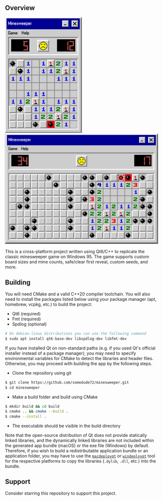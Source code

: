 ## Overview
<p float="left">
  <img width="253" alt="Minesweeper 9x9" src="https://raw.githubusercontent.com/somedude72/minesweeper/refs/heads/main/docs/dead-9x9.png" />
  <img width="530" alt="Minesweeper 9x20" src="https://raw.githubusercontent.com/somedude72/minesweeper/refs/heads/main/docs/dead-9x20.png" />
</p>

This is a cross-platform project written using Qt6/C++ to replicate the classic minesweeper game on Windows 95. The game supports custom board sizes and mine counts, safe/clear first reveal, custom seeds, and more. 

## Building

You will need CMake and a valid C++20 compiler toolchain. You will also need to install the packages listed below using your package manager (apt, homebrew, vcpkg, etc.) to build the project:

 + Qt6 (required)
 + Fmt (required)
 + Spdlog (optional)

```bash
# On debian-linux distributions you can use the following command
$ sudo apt install qt6-base-dev libspdlog-dev libfmt-dev
```

If you have installed Qt on non-standard paths (e.g. if you used Qt's official installer instead of a package manager), you may need to specify environmental variables for CMake to detect the libraries and header files. Otherwise, you may proceed with building the app by the following steps. 

 + Clone the repository using git

```bash
$ git clone https://github.com/somedude72/minesweeper.git
$ cd minesweeper
```
 + Make a build folder and build using CMake

```bash
$ mkdir build && cd build
$ cmake .. && cmake --build . 
$ cmake --install .
```

 + The executable should be visible in the build directory

Note that the open-source distribution of Qt does not provide statically linked libraries, and the dynamically linked libraries are not included within the generated app bundle (macOS) or the exe file (Windows) by default. Therefore, if you wish to build a redistributable application bundle or an application folder, you may have to use the [`macdeployqt`](https://doc.qt.io/qt-6/macos-deployment.html#frameworks) or [`windeployqt`](https://doc.qt.io/qt-6/macos-deployment.html#frameworks) tool for the respective platforms to copy the libraries (`.dylib`, `.dll`, etc.) into the bundle. 

## Support

Consider starring this repository to support this project.